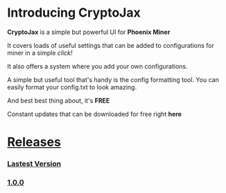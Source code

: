 # Introducing CryptoJax

**CryptoJax** is a simple but powerful UI for **Phoenix Miner**

It covers loads of useful settings that can be added to configurations for miner in a simple *click!*

It also offers a system where you add your own configurations. 

A simple but useful tool that's handy is the config formatting tool. You can easily format your config.txt to look amazing. 

And best best thing about, it's **FREE**

Constant updates that can be downloaded for free right **here**

# <a href="releases/">Releases</a>

<h3><a href="releases/1.0.0.md">Lastest Version</h3>
<h3><a href="releases/1.0.0.md">1.0.0</h3>  
